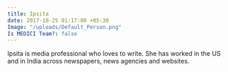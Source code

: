 ```yaml
---
title: Ipsita
date: 2017-10-25 01:17:00 +05:30
Image: "/uploads/Default_Person.png"
Is MEDICI Team?: false
---
```


Ipsita is media professional who loves to write. She has worked in the US and in India across newspapers, news agencies and websites.